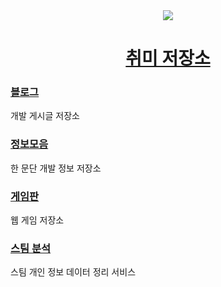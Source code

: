 <div align=center>
  <a href="https://blog-sage-pi.vercel.app/">
    <img src="https://avatars.githubusercontent.com/u/73334068?v=4">
  </a>
  <h1>
    <a href="https://blog-sage-pi.vercel.app/">취미 저장소</a>
  </h1>
</div>

<a href="https://blog-sage-pi.vercel.app/article">
  <h3>블로그</h3>
</a>

개발 게시글 저장소

<a href="https://blog-sage-pi.vercel.app/information">
  <h3>정보모음</h3>
</a>

한 문단 개발 정보 저장소

<a href="https://blog-sage-pi.vercel.app/article">
  <h3>게임판</h3>
</a>

웹 게임 저장소

<a href="https://blog-sage-pi.vercel.app/article">
  <h3>스팀 분석</h3>
</a>

스팀 개인 정보 데이터 정리 서비스

